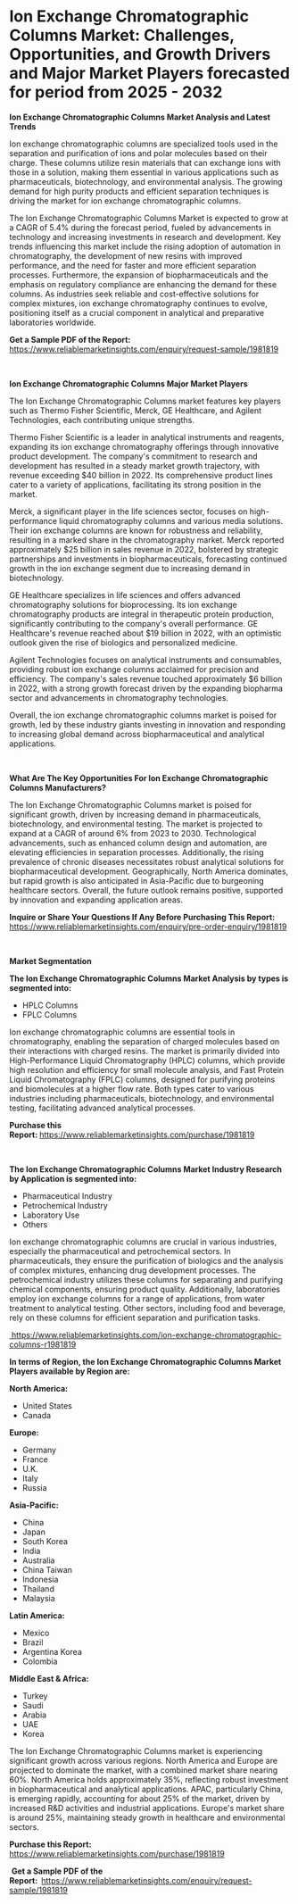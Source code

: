 <p><h1>Ion Exchange Chromatographic Columns Market: Challenges, Opportunities, and Growth Drivers and Major Market Players forecasted for period from 2025 - 2032</h1></p><p><strong>Ion Exchange Chromatographic Columns Market Analysis and Latest Trends</strong></p>
<p><p>Ion exchange chromatographic columns are specialized tools used in the separation and purification of ions and polar molecules based on their charge. These columns utilize resin materials that can exchange ions with those in a solution, making them essential in various applications such as pharmaceuticals, biotechnology, and environmental analysis. The growing demand for high purity products and efficient separation techniques is driving the market for ion exchange chromatographic columns.</p><p>The Ion Exchange Chromatographic Columns Market is expected to grow at a CAGR of 5.4% during the forecast period, fueled by advancements in technology and increasing investments in research and development. Key trends influencing this market include the rising adoption of automation in chromatography, the development of new resins with improved performance, and the need for faster and more efficient separation processes. Furthermore, the expansion of biopharmaceuticals and the emphasis on regulatory compliance are enhancing the demand for these columns. As industries seek reliable and cost-effective solutions for complex mixtures, ion exchange chromatography continues to evolve, positioning itself as a crucial component in analytical and preparative laboratories worldwide.</p></p>
<p><strong>Get a Sample PDF of the Report:&nbsp;</strong> <a href="https://www.reliablemarketinsights.com/enquiry/request-sample/1981819?utm_campaign=3031&utm_medium=2&utm_source=Github&utm_content=ia&utm_term=12042025&utm_id=ion-exchange-chromatographic-columns">https://www.reliablemarketinsights.com/enquiry/request-sample/1981819</a></p>
<p>&nbsp;</p>
<p><strong>Ion Exchange Chromatographic Columns Major Market Players</strong></p>
<p><p>The Ion Exchange Chromatographic Columns market features key players such as Thermo Fisher Scientific, Merck, GE Healthcare, and Agilent Technologies, each contributing unique strengths.</p><p>Thermo Fisher Scientific is a leader in analytical instruments and reagents, expanding its ion exchange chromatography offerings through innovative product development. The company's commitment to research and development has resulted in a steady market growth trajectory, with revenue exceeding $40 billion in 2022. Its comprehensive product lines cater to a variety of applications, facilitating its strong position in the market.</p><p>Merck, a significant player in the life sciences sector, focuses on high-performance liquid chromatography columns and various media solutions. Their ion exchange columns are known for robustness and reliability, resulting in a marked share in the chromatography market. Merck reported approximately $25 billion in sales revenue in 2022, bolstered by strategic partnerships and investments in biopharmaceuticals, forecasting continued growth in the ion exchange segment due to increasing demand in biotechnology.</p><p>GE Healthcare specializes in life sciences and offers advanced chromatography solutions for bioprocessing. Its ion exchange chromatography products are integral in therapeutic protein production, significantly contributing to the company's overall performance. GE Healthcare's revenue reached about $19 billion in 2022, with an optimistic outlook given the rise of biologics and personalized medicine.</p><p>Agilent Technologies focuses on analytical instruments and consumables, providing robust ion exchange columns acclaimed for precision and efficiency. The company's sales revenue touched approximately $6 billion in 2022, with a strong growth forecast driven by the expanding biopharma sector and advancements in chromatography technologies.</p><p>Overall, the ion exchange chromatographic columns market is poised for growth, led by these industry giants investing in innovation and responding to increasing global demand across biopharmaceutical and analytical applications.</p></p>
<p>&nbsp;</p>
<p><strong>What Are The Key Opportunities For Ion Exchange Chromatographic Columns Manufacturers?</strong></p>
<p><p>The Ion Exchange Chromatographic Columns market is poised for significant growth, driven by increasing demand in pharmaceuticals, biotechnology, and environmental testing. The market is projected to expand at a CAGR of around 6% from 2023 to 2030. Technological advancements, such as enhanced column design and automation, are elevating efficiencies in separation processes. Additionally, the rising prevalence of chronic diseases necessitates robust analytical solutions for biopharmaceutical development. Geographically, North America dominates, but rapid growth is also anticipated in Asia-Pacific due to burgeoning healthcare sectors. Overall, the future outlook remains positive, supported by innovation and expanding application areas.</p></p>
<p><strong>Inquire or Share Your Questions If Any Before Purchasing This Report:</strong> <a href="https://www.reliablemarketinsights.com/enquiry/pre-order-enquiry/1981819?utm_campaign=3031&utm_medium=2&utm_source=Github&utm_content=ia&utm_term=12042025&utm_id=ion-exchange-chromatographic-columns">https://www.reliablemarketinsights.com/enquiry/pre-order-enquiry/1981819</a></p>
<p>&nbsp;</p>
<p><strong>Market Segmentation</strong></p>
<p><strong>The Ion Exchange Chromatographic Columns Market Analysis by types is segmented into:</strong></p>
<p><ul><li>HPLC Columns</li><li>FPLC Columns</li></ul></p>
<p><p>Ion exchange chromatographic columns are essential tools in chromatography, enabling the separation of charged molecules based on their interactions with charged resins. The market is primarily divided into High-Performance Liquid Chromatography (HPLC) columns, which provide high resolution and efficiency for small molecule analysis, and Fast Protein Liquid Chromatography (FPLC) columns, designed for purifying proteins and biomolecules at a higher flow rate. Both types cater to various industries including pharmaceuticals, biotechnology, and environmental testing, facilitating advanced analytical processes.</p></p>
<p><strong>Purchase this Report:&nbsp;</strong><a href="https://www.reliablemarketinsights.com/purchase/1981819?utm_campaign=3031&utm_medium=2&utm_source=Github&utm_content=ia&utm_term=12042025&utm_id=ion-exchange-chromatographic-columns">https://www.reliablemarketinsights.com/purchase/1981819</a></p>
<p>&nbsp;</p>
<p><strong>The Ion Exchange Chromatographic Columns Market Industry Research by Application is segmented into:</strong></p>
<p><ul><li>Pharmaceutical Industry</li><li>Petrochemical Industry</li><li>Laboratory Use</li><li>Others</li></ul></p>
<p><p>Ion exchange chromatographic columns are crucial in various industries, especially the pharmaceutical and petrochemical sectors. In pharmaceuticals, they ensure the purification of biologics and the analysis of complex mixtures, enhancing drug development processes. The petrochemical industry utilizes these columns for separating and purifying chemical components, ensuring product quality. Additionally, laboratories employ ion exchange columns for a range of applications, from water treatment to analytical testing. Other sectors, including food and beverage, rely on these columns for efficient separation and purification tasks.</p></p>
<p><a href="https://www.reliablemarketinsights.com/ion-exchange-chromatographic-columns-r1981819?utm_campaign=3031&utm_medium=2&utm_source=Github&utm_content=ia&utm_term=12042025&utm_id=ion-exchange-chromatographic-columns">&nbsp;https://www.reliablemarketinsights.com/ion-exchange-chromatographic-columns-r1981819</a></p>
<p><strong>In terms of Region, the Ion Exchange Chromatographic Columns Market Players available by Region are:</strong></p>
<p>
    <p> <strong> North America: </strong>
        <ul>
            <li>United States</li>
            <li>Canada</li>
        </ul>
        </p> 
    <p> <strong> Europe: </strong>
        <ul>
            <li>Germany</li>
            <li>France</li>
            <li>U.K.</li>
            <li>Italy</li>
            <li>Russia</li>
        </ul>
        </p> 
    <p> <strong> Asia-Pacific: </strong>
        <ul>
            <li>China</li>
            <li>Japan</li>
            <li>South Korea</li>
            <li>India</li>
            <li>Australia</li>
            <li>China Taiwan</li>
            <li>Indonesia</li>
            <li>Thailand</li>
            <li>Malaysia</li>
        </ul>
        </p> 
    <p> <strong> Latin America: </strong>
        <ul>
            <li>Mexico</li>
            <li>Brazil</li>
            <li>Argentina Korea</li>
            <li>Colombia</li>
        </ul>
        </p> 
    <p> <strong> Middle East & Africa: </strong>
        <ul>
            <li>Turkey</li>
            <li>Saudi</li>
            <li>Arabia</li>
            <li>UAE</li>
            <li>Korea</li>
        </ul>
    </p>
    </p>
<p><p>The Ion Exchange Chromatographic Columns market is experiencing significant growth across various regions. North America and Europe are projected to dominate the market, with a combined market share nearing 60%. North America holds approximately 35%, reflecting robust investment in biopharmaceutical and analytical applications. APAC, particularly China, is emerging rapidly, accounting for about 25% of the market, driven by increased R&D activities and industrial applications. Europe's market share is around 25%, maintaining steady growth in healthcare and environmental sectors.</p></p>
<p><strong>Purchase this Report: </strong><a href="https://www.reliablemarketinsights.com/purchase/1981819?utm_campaign=3031&utm_medium=2&utm_source=Github&utm_content=ia&utm_term=12042025&utm_id=ion-exchange-chromatographic-columns">https://www.reliablemarketinsights.com/purchase/1981819</a></p>
<p>&nbsp;<strong>Get a Sample PDF of the Report:&nbsp;&nbsp;</strong><a href="https://www.reliablemarketinsights.com/enquiry/request-sample/1981819?utm_campaign=3031&utm_medium=2&utm_source=Github&utm_content=ia&utm_term=12042025&utm_id=ion-exchange-chromatographic-columns">https://www.reliablemarketinsights.com/enquiry/request-sample/1981819</a></p>
<p><strong></strong></p>
<p><p></p><p></p><p></p></p>